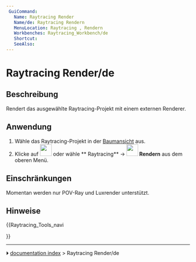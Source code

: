 ```yaml
---
 GuiCommand:
   Name: Raytracing Render
   Name/de: Raytracing Rendern
   MenuLocation: Raytracing , Render‏‎n
   Workbenches: Raytracing_Workbench/de
   Shortcut: 
   SeeAlso: 
---
```


# Raytracing Render/de



## Beschreibung

Rendert das ausgewählte Raytracing-Projekt mit einem externen Renderer.



## Anwendung

1.  Wähle das Raytracing-Projekt in der [Baumansicht](Tree_view/de.md) aus.
2.  Klicke auf <img alt="" src=images/Raytracing_Render.svg  style="width:32px;"> oder wähle ** Raytracing** → **<img src="images/Raytracing_Render.svg" width=32px> Rendern** aus dem oberen Menü.



## Einschränkungen

Momentan werden nur POV-Ray und Luxrender unterstützt.



## Hinweise





{{Raytracing_Tools_navi

}}



---
⏵ [documentation index](../README.md) > Raytracing Render/de
